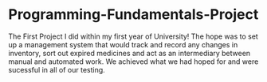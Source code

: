 # Programming-Fundamentals-Project
The First Project I did within my first year of University!
The hope was to set up a management system that would track and record any changes in inventory, sort out expired medicines and act as an intermediary between manual and automated work.
We achieved what we had hoped for and were sucessful in all of our testing.